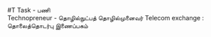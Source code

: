 #T
Task - பணி\
Technopreneur - தொழில்நுட்பத் தொழில்முனைவர் 
Telecom exchange : தொலைத்தொடர்பு இணைப்பகம்
